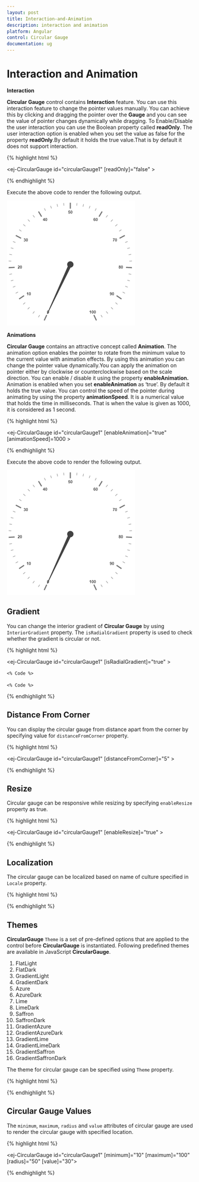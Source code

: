 ```yaml
---
layout: post
title: Interaction-and-Animation
description: interaction and animation
platform: Angular
control: Circular Gauge
documentation: ug
---
```


# Interaction and Animation

**Interaction**

**Circular Gauge** control contains **Interaction** feature. You can use this interaction feature to change the pointer values manually. You can achieve this by clicking and dragging the pointer over the **Gauge** and you can see the value of pointer changes dynamically while dragging. To Enable/Disable the user interaction you can use the Boolean property called **readOnly**. The user interaction option is enabled when you set the value as false for the property **readOnly**.By default it holds the true value.That is by default it does not support interaction. 

{% highlight html %}

<ej-CircularGauge id="circularGauge1" [readOnly]="false" >
</ej-CircularGauge>

{% endhighlight %}

Execute the above code to render the following output.

![](Interaction-and-Animation_images/Interaction-and-Animation_img1.png)

**Animations**

**Circular Gauge** contains an attractive concept called **Animation**. The animation option enables the pointer to rotate from the minimum value to the current value with animation effects. By using this animation you can change the pointer value dynamically.You can apply the animation on  pointer either by clockwise or counterclockwise based on the scale direction. You can enable / disable it using the property **enableAnimation.** Animation is enabled when you set **enableAnimation** as ‘true’. By default it holds the true value. You can control the speed of the pointer during animating by using the property **animationSpeed**. It is a numerical value that holds the time in milliseconds. That is when the value is given as 1000, it is considered as 1 second.

{% highlight html %}

<ej-CircularGauge id="circularGauge1" [enableAnimation]="true" [animationSpeed]=1000 >
</ej-CircularGauge>

{% endhighlight %}


Execute the above code to render the following output.

![](Interaction-and-Animation_images/Interaction-and-Animation_img2.png)

## Gradient

You can change the interior gradient of **Circular Gauge** by using `InteriorGradient` property. The `isRadialGradient` property is used to check whether the gradient is circular or not.  

{% highlight html %}

<ej-CircularGauge id="circularGauge1" [isRadialGradient]="true" >
    
    <% Code %>

    <% Code %>
    
</ej-CircularGauge>
    
{% endhighlight %}

## Distance From Corner

You can display the circular gauge from distance apart from the corner by specifying value for `distanceFromCorner` property. 

{% highlight html %}

<ej-CircularGauge id="circularGauge1" [distanceFromCorner]="5" >
        
</ej-CircularGauge>

{% endhighlight %}

## Resize

Circular gauge can be responsive while resizing by specifying `enableResize` property as true. 

{% highlight html %}

<ej-CircularGauge id="circularGauge1" [enableResize]="true" >
        
</ej-CircularGauge>

{% endhighlight %}

## Localization

The circular gauge can be localized based on name of culture specified in `Locale` property.

{% highlight html %}

<ej-CircularGauge id="circularGauge1" locale="en-fr" >
        
</ej-CircularGauge>

{% endhighlight %}

## Themes

**CircularGauge** `Theme` is a set of pre-defined options that are applied to the control before **CircularGauge** is instantiated. Following predefined themes are available in JavaScript **CircularGauge**.

1. FlatLight
2. FlatDark
3. GradientLight 
4. GradientDark 
5. Azure                      
6. AzureDark               
7. Lime 
8. LimeDark
9. Saffron
10. SaffronDark
11. GradientAzure
12. GradientAzureDark
13. GradientLime
14. GradientLimeDark
15. GradientSaffron
16. GradientSaffronDark

The theme for circular gauge can be specified using `Theme` property.

{% highlight html %}

<ej-CircularGauge id="circularGauge1" theme="saffron" >
        
</ej-CircularGauge>

{% endhighlight %}

## Circular Gauge Values 

The `minimum`, `maximum`, `radius` and `value` attributes of circular gauge are used to render the circular gauge with specified location. 

{% highlight html %}

<ej-CircularGauge id="circularGauge1" [minimum]="10"  [maximum]="100" [radius]="50" [value]="30">
        
</ej-CircularGauge>

{% endhighlight %}


